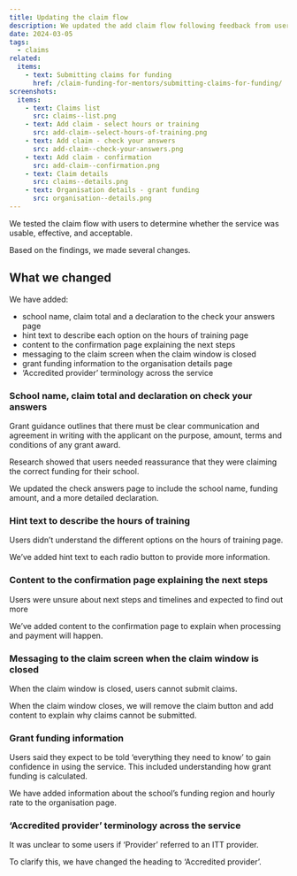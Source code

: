 ```yaml
---
title: Updating the claim flow
description: We updated the add claim flow following feedback from user research
date: 2024-03-05
tags:
  - claims
related:
  items:
    - text: Submitting claims for funding
      href: /claim-funding-for-mentors/submitting-claims-for-funding/
screenshots:
  items:
    - text: Claims list
      src: claims--list.png
    - text: Add claim - select hours or training
      src: add-claim--select-hours-of-training.png
    - text: Add claim - check your answers
      src: add-claim--check-your-answers.png
    - text: Add claim - confirmation
      src: add-claim--confirmation.png
    - text: Claim details
      src: claims--details.png
    - text: Organisation details - grant funding
      src: organisation--details.png
---
```


We tested the claim flow with users to determine whether the service was usable, effective, and acceptable.

Based on the findings, we made several changes.

## What we changed

We have added:

- school name, claim total and a declaration to the check your answers page
- hint text to describe each option on the hours of training page
- content to the confirmation page explaining the next steps
- messaging to the claim screen when the claim window is closed
- grant funding information to the organisation details page
- ‘Accredited provider’ terminology across the service

### School name, claim total and declaration on check your answers

Grant guidance outlines that there must be clear communication and agreement in writing with the applicant on the purpose, amount, terms and conditions of any grant award.

Research showed that users needed reassurance that they were claiming the correct funding for their school.

We updated the check answers page to include the school name, funding amount, and a more detailed declaration.

### Hint text to describe the hours of training

Users didn’t understand the different options on the hours of training page.

We’ve added hint text to each radio button to provide more information.

### Content to the confirmation page explaining the next steps

Users were unsure about next steps and timelines and expected to find out more

We’ve added content to the confirmation page to explain when processing and payment will happen.

### Messaging to the claim screen when the claim window is closed

When the claim window is closed, users cannot submit claims.

When the claim window closes, we will remove the claim button and add content to explain why claims cannot be submitted.

### Grant funding information

Users said they expect to be told ‘everything they need to know’ to gain confidence in using the service. This included understanding how grant funding is calculated.

We have added information about the school’s funding region and hourly rate to the organisation page.

### ‘Accredited provider’ terminology across the service

It was unclear to some users if ‘Provider’ referred to an ITT provider.

To clarify this, we have changed the heading to ‘Accredited provider’.
